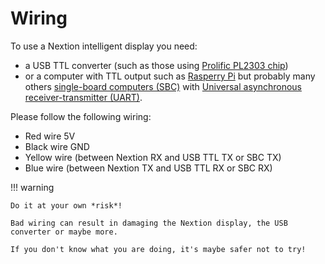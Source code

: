 # Wiring

To use a Nextion intelligent display you need:

- a USB TTL converter (such as those using [Prolific PL2303 chip](https://www.google.com/search?q=pl2303+usb+to+ttl))
- or a computer with TTL output such as [Rasperry Pi](https://www.raspberrypi.org/) but probably many others [single-board computers (SBC)](https://en.wikipedia.org/wiki/Single-board_computer) with [Universal asynchronous receiver-transmitter (UART)](https://en.wikipedia.org/wiki/Universal_asynchronous_receiver-transmitter).

Please follow the following wiring:

- Red wire 5V
- Black wire GND
- Yellow wire (between Nextion RX and USB TTL TX or SBC TX)
- Blue wire (between Nextion TX and USB TTL RX or SBC RX)

!!! warning

    Do it at your own *risk*!

    Bad wiring can result in damaging the Nextion display, the USB converter or maybe more.

    If you don't know what you are doing, it's maybe safer not to try!
